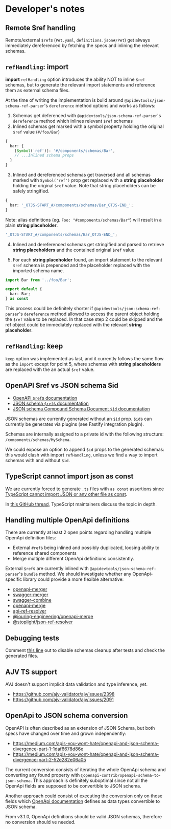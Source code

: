 # Developer's notes

## Remote $ref handling

Remote/external `$ref`s (`Pet.yaml`, `definitions.json#/Pet`) get always immediately dereferenced by fetching the specs and inlining the relevant schemas.

## `refHandling`: import

**import** `refHandling` option introduces the ability NOT to inline `$ref` schemas, but to generate the relevant import statements and reference them as external schema files.

At the time of writing the implementation is build around `@apidevtools/json-schema-ref-parser`'s `dereference` method options and works as follows:

1. Schemas get deferenced with `@apidevtools/json-schema-ref-parser`'s `dereference` method which inlines relevant `$ref` schemas
2. Inlined schemas get marked with a symbol property holding the original `$ref` value (`#/foo/Bar`)

```ts
{
  bar: {
    [Symbol('ref')]: '#/components/schemas/Bar',
    // ...Inlined schema props
  }
}
```

3. Inlined and dereferenced schemas get traversed and all schemas marked with `Symbol('ref')` prop get replaced with a **string placeholder** holding the original `$ref` value. Note that string placeholders can be safely stringified.

```ts
{
  bar: '_OTJS-START_#/components/schemas/Bar_OTJS-END_';
}
```

Note: alias definitions (eg. `Foo: "#components/schemas/Bar"`) will result in a plain **string placeholder**.

```ts
'_OTJS-START_#/components/schemas/Bar_OTJS-END_';
```

4. Inlined and dereferenced schemas get stringified and parsed to retrieve **string placeholders** and the contained original `$ref` value

5. For each **string placeholder** found, an import statement to the relevant `$ref` schema is prepended and the placeholder replaced with the imported schema name.

```ts
import Bar from '../foo/Bar';

export default {
  bar: Bar;
} as const
```

This process could be definitely shorter if `@apidevtools/json-schema-ref-parser`'s `dereference` method allowed to access the parent object holding the `$ref` value to be replaced. In that case step 2 could be skipped and the ref object could be immediately replaced with the relevant **string placeholder**.

## `refHandling`: keep

`keep` option was implemented as last, and it currently follows the same flow as the `import` except for point 5, where schemas with **string placeholders** are replaced with the an actual `$ref` value.

## OpenAPI $ref vs JSON schema $id

- [OpenAPI `$ref`s documentation](https://swagger.io/docs/specification/using-ref/)
- [JSON schema `$ref`s documentation](https://json-schema.org/understanding-json-schema/structuring.html#ref)
- [JSON schema Compound Schema Document `$id` documentation](https://json-schema.org/understanding-json-schema/structuring.html#bundling)

JSON schemas are currently generated without an `$id` prop. `$id`s can currently be generates via plugins (see Fastify integration plugin).

Schemas are internally assigned to a private id with the following structure: `/components/schemas/MySchema`.

We could expose an option to append `$id` props to the generated schemas: this would clash with import `refHandling`, unless we find a way to import schemas with and without `$id`.

## TypeScript cannot import json as const

We are currently forced to generate `.ts` files with `as const` assertions since [TypeScript cannot import JSON or any other file as const](https://github.com/ThomasAribart/json-schema-to-ts/blob/v2.10.0/documentation/FAQs/does-json-schema-to-ts-work-on-json-file-schemas.md).

In [this GitHub thread](https://github.com/microsoft/TypeScript/issues/32063), TypeScript maintainers discuss the topic in depth.

## Handling multiple OpenApi definitions

There are currently at least 2 open points regarding handling multiple OpenApi definition files:

- External `#ref`s being inlined and possibly duplicated, loosing ability to reference shared components
- Merge multiple different OpenApi definitions consistently.

External `$ref`s are currently inlined with `@apidevtools/json-schema-ref-parser`'s `bundle` method. We should investigate whether any OpenApi-specific library could provide a more flexible alternative:

- [openapi-merger](https://github.com/kota65535/openapi-merger)
- [swagger-merger](https://github.com/WindomZ/swagger-merger)
- [swagger-combine](https://github.com/maxdome/swagger-combine)
- [openapi-merge](https://github.com/robertmassaioli/openapi-merge)
- [api-ref-resolver](https://github.com/apiture/api-ref-resolver)
- [@iouring-engineering/openapi-merge](https://github.com/iouring-engineering/openapi-merge)
- [@stoplight/json-ref-resolver](https://www.npmjs.com/package/@stoplight/json-ref-resolver)

## Debugging tests

Comment [this line](https://github.com/toomuchdesign/openapi-ts-json-schema/blob/master/vitest.setup.mts#L17) out to disable schemas cleanup after tests and check the generated files.

## AJV TS support

AVJ doesn't support implicit data validation and type inference, yet.

- https://github.com/ajv-validator/ajv/issues/2398
- https://github.com/ajv-validator/ajv/issues/2091

## OpenApi to JSON schema conversion

OpenAPI is often described as an extension of JSON Schema, but both specs have changed over time and grown independently:

- https://medium.com/apis-you-wont-hate/openapi-and-json-schema-divergence-part-1-1daf6678d86e
- https://medium.com/apis-you-wont-hate/openapi-and-json-schema-divergence-part-2-52e282e06a05

The current conversion consists of iterating the whole OpenApi schema and converting any found property with `@openapi-contrib/openapi-schema-to-json-schema`. This approach is definitely suboptimal since not all the OpenApi fields are supposed to be convertible to JSON schema.

Another approach could consist of executing the conversion only on those fields which [OpenApi documentation](https://swagger.io/resources/open-api/) defines as data types convertible to JSON schema.

From v3.1.0, OpenApi definitions should be valid JSON schemas, therefore no conversion should ve needed.
